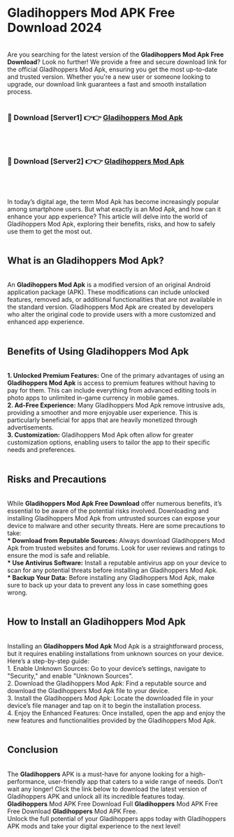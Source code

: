 # Gladihoppers Mod APK Free Download 2024
<br>
Are you searching for the latest version of the <strong>Gladihoppers Mod Apk Free Download</strong>? Look no further! We provide a free and secure download link for the official Gladihoppers Mod Apk, ensuring you get the most up-to-date and trusted version. Whether you're a new user or someone looking to upgrade, our download link guarantees a fast and smooth installation process.
<br>
<br>
<h3>🔴 Download [Server1] 👉👉 <a href="https://apk.modyolo.store?title=Gladihoppers">Gladihoppers Mod Apk</a></h3><br>
<br>
<h3>🔴 Download [Server2] 👉👉 <a href="https://apk.modyolo.store?title=Gladihoppers">Gladihoppers Mod Apk</a></h3><br>
<br>
<br>
In today’s digital age, the term Mod Apk has become increasingly popular among smartphone users. But what exactly is an Mod Apk, and how can it enhance your app experience? This article will delve into the world of Gladihoppers Mod Apk, exploring their benefits, risks, and how to safely use them to get the most out.
<br>
<br>
<h2>What is an Gladihoppers Mod Apk?</h2>
<br>
An <strong>Gladihoppers Mod Apk</strong> is a modified version of an original Android application package (APK). These modifications can include unlocked features, removed ads, or additional functionalities that are not available in the standard version. Gladihoppers Mod Apk are created by developers who alter the original code to provide users with a more customized and enhanced app experience.
<br>
<br>
<h2>Benefits of Using Gladihoppers Mod Apk</h2>
<br>
<strong> 1. Unlocked Premium Features:</strong> One of the primary advantages of using an <strong>Gladihoppers Mod Apk</strong> is access to premium features without having to pay for them. This can include everything from advanced editing tools in photo apps to unlimited in-game currency in mobile games.
<br>
<strong> 2. Ad-Free Experience:</strong> Many Gladihoppers Mod Apk remove intrusive ads, providing a smoother and more enjoyable user experience. This is particularly beneficial for apps that are heavily monetized through advertisements.
<br>
<strong> 3. Customization:</strong> Gladihoppers Mod Apk often allow for greater customization options, enabling users to tailor the app to their specific needs and preferences.
<br>
<br>
<h2>Risks and Precautions</h2>
<br>
While <strong>Gladihoppers Mod Apk Free Download</strong> offer numerous benefits, it’s essential to be aware of the potential risks involved. Downloading and installing Gladihoppers Mod Apk from untrusted sources can expose your device to malware and other security threats. Here are some precautions to take:
<br>
<strong> * Download from Reputable Sources:</strong> Always download Gladihoppers Mod Apk from trusted websites and forums. Look for user reviews and ratings to ensure the mod is safe and reliable.
<br>
<strong> * Use Antivirus Software:</strong> Install a reputable antivirus app on your device to scan for any potential threats before installing an Gladihoppers Mod Apk.
<br>
<strong> * Backup Your Data:</strong> Before installing any Gladihoppers Mod Apk, make sure to back up your data to prevent any loss in case something goes wrong.
<br>
<br>
<h2>How to Install an Gladihoppers Mod Apk</h2>
<br>
Installing an <strong>Gladihoppers Mod Apk</strong> Mod Apk is a straightforward process, but it requires enabling installations from unknown sources on your device. Here’s a step-by-step guide:
<br>
 1. Enable Unknown Sources: Go to your device’s settings, navigate to "Security," and enable "Unknown Sources".
<br>
 2. Download the Gladihoppers Mod Apk: Find a reputable source and download the Gladihoppers Mod Apk file to your device.
<br>
 3. Install the Gladihoppers Mod Apk: Locate the downloaded file in your device’s file manager and tap on it to begin the installation process.
<br>
 4. Enjoy the Enhanced Features: Once installed, open the app and enjoy the new features and functionalities provided by the Gladihoppers Mod Apk.
<br>
<br>
<h2><strong>Conclusion</strong></h2>
<br>
The <strong>Gladihoppers</strong> APK is a must-have for anyone looking for a high-performance, user-friendly app that caters to a wide range of needs. Don’t wait any longer! Click the link below to download the latest version of Gladihoppers APK and unlock all its incredible features today.
<br>
<strong>Gladihoppers</strong> Mod APK Free Download Full <strong>Gladihoppers</strong> Mod APK Free Free Download <strong>Gladihoppers</strong> Mod APK Free.
<br>
Unlock the full potential of your Gladihoppers apps today with Gladihoppers APK mods and take your digital experience to the next level!

